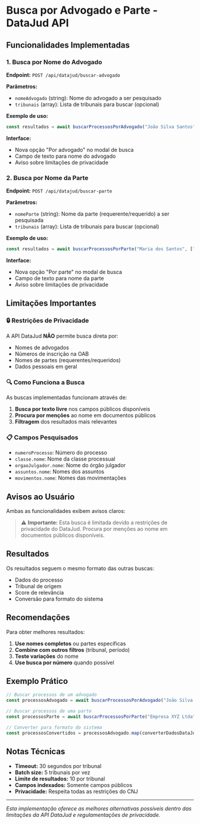 # Busca por Advogado e Parte - DataJud API

## Funcionalidades Implementadas

### 1. Busca por Nome do Advogado

**Endpoint:** `POST /api/datajud/buscar-advogado`

**Parâmetros:**
- `nomeAdvogado` (string): Nome do advogado a ser pesquisado
- `tribunais` (array): Lista de tribunais para buscar (opcional)

**Exemplo de uso:**
```javascript
const resultados = await buscarProcessosPorAdvogado("João Silva Santos", ["TJSP", "TJRJ"]);
```

**Interface:**
- Nova opção "Por advogado" no modal de busca
- Campo de texto para nome do advogado
- Aviso sobre limitações de privacidade

### 2. Busca por Nome da Parte

**Endpoint:** `POST /api/datajud/buscar-parte`

**Parâmetros:**
- `nomeParte` (string): Nome da parte (requerente/requerido) a ser pesquisada
- `tribunais` (array): Lista de tribunais para buscar (opcional)

**Exemplo de uso:**
```javascript
const resultados = await buscarProcessosPorParte("Maria dos Santos", ["TJSP", "TJRJ"]);
```

**Interface:**
- Nova opção "Por parte" no modal de busca
- Campo de texto para nome da parte
- Aviso sobre limitações de privacidade

## Limitações Importantes

### 🔒 Restrições de Privacidade

A API DataJud **NÃO** permite busca direta por:
- Nomes de advogados
- Números de inscrição na OAB
- Nomes de partes (requerentes/requeridos)
- Dados pessoais em geral

### 🔍 Como Funciona a Busca

As buscas implementadas funcionam através de:

1. **Busca por texto livre** nos campos públicos disponíveis
2. **Procura por menções** ao nome em documentos públicos
3. **Filtragem** dos resultados mais relevantes

### 📋 Campos Pesquisados

- `numeroProcesso`: Número do processo
- `classe.nome`: Nome da classe processual
- `orgaoJulgador.nome`: Nome do órgão julgador
- `assuntos.nome`: Nomes dos assuntos
- `movimentos.nome`: Nomes das movimentações

## Avisos ao Usuário

Ambas as funcionalidades exibem avisos claros:

> ⚠️ **Importante:** Esta busca é limitada devido a restrições de privacidade do DataJud. Procura por menções ao nome em documentos públicos disponíveis.

## Resultados

Os resultados seguem o mesmo formato das outras buscas:
- Dados do processo
- Tribunal de origem
- Score de relevância
- Conversão para formato do sistema

## Recomendações

Para obter melhores resultados:

1. **Use nomes completos** ou partes específicas
2. **Combine com outros filtros** (tribunal, período)
3. **Teste variações** do nome
4. **Use busca por número** quando possível

## Exemplo Prático

```javascript
// Buscar processos de um advogado
const processosAdvogado = await buscarProcessosPorAdvogado("João Silva Santos", ["TJSP"]);

// Buscar processos de uma parte
const processosParte = await buscarProcessosPorParte("Empresa XYZ Ltda", ["TJSP", "TJRJ"]);

// Converter para formato do sistema
const processosConvertidos = processosAdvogado.map(converterDadosDataJud);
```

## Notas Técnicas

- **Timeout:** 30 segundos por tribunal
- **Batch size:** 5 tribunais por vez
- **Limite de resultados:** 10 por tribunal
- **Campos indexados:** Somente campos públicos
- **Privacidade:** Respeita todas as restrições do CNJ

---

*Esta implementação oferece as melhores alternativas possíveis dentro das limitações da API DataJud e regulamentações de privacidade.*
